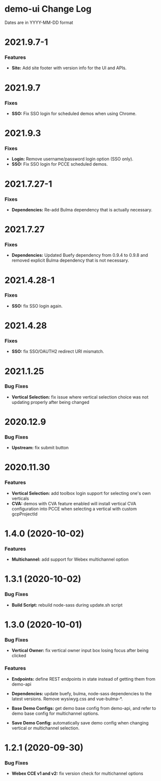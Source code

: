 # demo-ui Change Log

Dates are in YYYY-MM-DD format


# 2021.9.7-1

### Features
* **Site:** Add site footer with version info for the UI and APIs.


# 2021.9.7

### Fixes
* **SSO:** Fix SSO login for scheduled demos when using Chrome.


# 2021.9.3

### Fixes
* **Login:** Remove username/password login option (SSO only).
* **SSO:** Fix SSO login for PCCE scheduled demos.


# 2021.7.27-1

### Fixes
* **Dependencies:** Re-add Bulma dependency that is actually necessary.


# 2021.7.27

### Fixes
* **Dependencies:** Updated Buefy dependency from 0.9.4 to 0.9.8 and removed
explicit Bulma dependency that is not necessary.


# 2021.4.28-1

### Fixes
* **SSO:** fix SSO login again.


# 2021.4.28

### Fixes
* **SSO:** fix SSO/OAUTH2 redirect URI mismatch.


# 2021.1.25

### Bug Fixes

* **Vertical Selection:** fix issue where vertical selection choice was not
updating properly after being changed


# 2020.12.9

### Bug Fixes

* **Upstream:** fix submit button


# 2020.11.30

### Features

* **Vertical Selection:** add toolbox login support for selecting one's own
verticals
* **CVA:** demos with CVA feature enabled will install vertical CVA
configuration into PCCE when selecting a vertical with custom gcpProjectId


# 1.4.0 (2020-10-02)

### Features

* **Multichannel:** add support for Webex multichannel option


# 1.3.1 (2020-10-02)

### Bug Fixes

* **Build Script:** rebuild node-sass during update.sh script


# 1.3.0 (2020-10-01)

### Bug Fixes

* **Vertical Owner:** fix vertical owner input box losing focus after being
clicked


### Features

* **Endpoints:** define REST endpoints in state instead of getting them from
demo-api

* **Dependencies:** update buefy, bulma, node-sass dependencies to the latest
versions. Remove wysiwyg.css and vue-bulma-*.

* **Base Demo Configs:** get demo base config from demo-api, and refer to demo
base config for multichannel options.

* **Save Demo Config:** automatically save demo config when changing vertical or
multichannel selection.


# 1.2.1 (2020-09-30)

### Bug Fixes

* **Webex CCE v1 and v2:** fix version check for multichannel options
